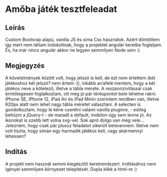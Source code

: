 # Amőba játék tesztfeleadat

## Leírás

Custom Bootsrap alapú, vanilla JS és sima Css használok. Azért döntöttem így mert nem láttam indokoltnak, hogy a projektet angulár keretbe foglaljam. És, ha már nincs angulár akkor ne legyen semmilyen Node sem :)

## Megjegyzés

A követelmények között volt, hogy jelszó is kell, de ezt nem értettem (két játékoshoz két jelszó? nem értem :)), inkább arrafelé mentem, hogy a két játékos neve a kötelező, illetve a tábla mérete.
A reszponzivitással csak érintőlegesen foglalkoztam, ott még jó pár töréspontot bele lehetne rakni. iPhone SE, iPhone 12, iPad Air és iPad Minin szerintem rendben van, illetve 620px alatt nem lehet nagy tábla méretet választani.
A selecten is gondolkoztam, hogy le kéne cserélni valami vanilla pluginre, - estleg behúzni a jQuery-t - de maradt a default, mobilon úgy sem lenne jó.
Az ikonokat is szebb lett volna svg-vel. Sok apró dolgo van még vele...
Jelezném, hogy csak pár plussz feladatot sikerült belevennem. Illetve nem volt tiszta, hogy simán egy harmadik játékos kell, vagy akármennyi lehessen?

## Indítás

A projekt nem használ semmi kiegészítő keretrendszert. Indításához nem igényel semmilyen környezet telepítését. Dupla klikk a html-re :)
